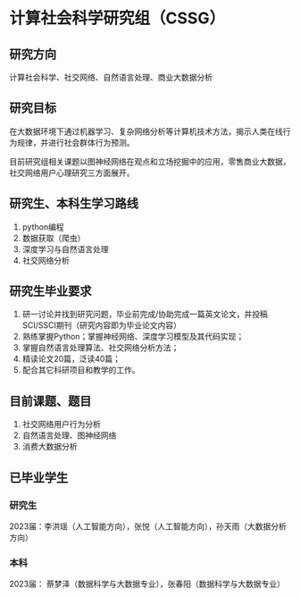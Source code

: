 # 计算社会科学研究组（CSSG）

## 研究方向

计算社会科学、社交网络、自然语言处理、商业大数据分析

## 研究目标

在大数据环境下通过机器学习、复杂网络分析等计算机技术方法，揭示人类在线行为规律，并进行社会群体行为预测。

目前研究组相关课题以图神经网络在观点和立场挖掘中的应用，零售商业大数据，社交网络用户心理研究三方面展开。

## 研究生、本科生学习路线

1. python编程
2. 数据获取（爬虫）
3. 深度学习与自然语言处理
4. 社交网络分析

## 研究生毕业要求

1. 研一讨论并找到研究问题，毕业前完成/协助完成一篇英文论文，并投稿SCI/SSCI期刊（研究内容即为毕业论文内容）
2. 熟练掌握Python；掌握神经网络、深度学习模型及其代码实现；
4. 掌握自然语言处理算法、社交网络分析方法；
5. 精读论文20篇，泛读40篇；
6. 配合其它科研项目和教学的工作。

## 目前课题、题目

1. 社交网络用户行为分析
2. 自然语言处理、图神经网络
3. 消费大数据分析
## 已毕业学生

### 研究生

2023届：李洪瑶（人工智能方向），张悦（人工智能方向），孙天雨（大数据分析方向）


###  本科

2023届： 蔡梦泽（数据科学与大数据专业），张春阳（数据科学与大数据专业）


